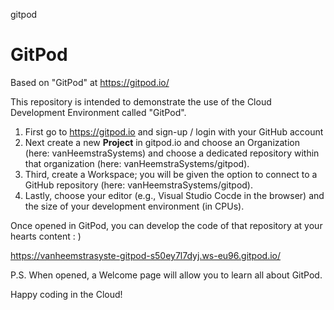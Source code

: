 gitpod
# GitPod

Based on "GitPod" at https://gitpod.io/

This repository is intended to demonstrate the use of the Cloud Development Environment called "GitPod".

1. First go to https://gitpod.io and sign-up / login with your GitHub account
2. Next create a new **Project** in gitpod.io and choose an Organization (here: vanHeemstraSystems) and choose a dedicated repository within that organization (here: vanHeemstraSystems/gitpod).
3. Third, create a Workspace; you will be given the option to connect to a GitHub repository (here: vanHeemstraSystems/gitpod).
4. Lastly, choose your editor (e.g., Visual Studio Cocde in the browser) and the size of your development environment (in CPUs).

Once opened in GitPod, you can develop the code of that repository at your hearts content : )

https://vanheemstrasyste-gitpod-s50ey7l7dyj.ws-eu96.gitpod.io/

P.S. When opened, a Welcome page will allow you to learn all about GitPod.

Happy coding in the Cloud!
